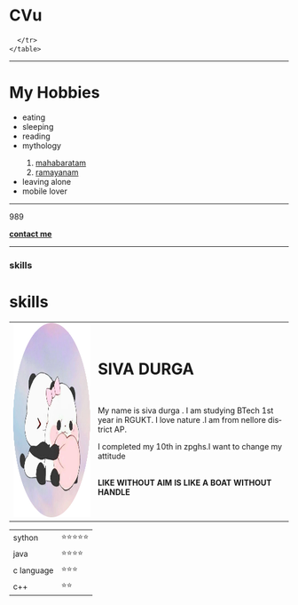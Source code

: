 # CVu
<!DOCTYPE html>
<bun lang="en" dir="ltr">
  <head>
    <meta charset="utf-8">
    <title>MY SELF</title>
  </head>
  <body>
    <table>
      <tr>
        <td> <img src="jj(1)-modified.png" height="350" width="350"alt=""></td>
  <td><h1><b>SIVA DURGA</b></h1>
    <br>
    <p>My name is siva durga .
      I am studying BTech 1st year in RGUKT.
      I love nature .I am from nellore district AP.</p><p>I completed my 10th in zpghs.I want to change my attitude</p>
    <p>  <strong>
        <br>LIKE WITHOUT AIM IS LIKE A BOAT WITHOUT HANDLE</strong>
    </p></td>

      </tr>
    </table>

<hr>
<h1>My Hobbies</h1>
<ul>
  <li>eating</li>
  <li>sleeping</li>
  <li>reading</li>
  <li>mythology</li>
  <ol>
    <li><a href="https://www.worldhistory.org/Mahabharata/">mahabaratam</a> </li>
    <li><a href="https://en.wikipedia.org/wiki/Ramayana">ramayanam</a></li>

  </ol>
  <li>leaving alone</li>
  <li>mobile lover </li>
</ul>
<hr>989

<a href="/home/rguktongole/Documents/hg/hh.html/contact.html"><b>contact me</b></a>
<hr>
<h3>skills</h3>

<h1>skills</h1>
<table>
  <tr>
  <td>sython</td>
  <td>⭐⭐⭐⭐⭐</td>
  </tr>
  <tr>
    <td>java</td>
    <td>⭐⭐⭐⭐</td>
  </tr>
  <tr>
    <td> c language </td>
    <td>⭐⭐⭐</td>
  </tr>
  <tr>
    <td> c++ </td>
    <td>⭐⭐</td>
  </tr>
</table>
  </body>
</head>
